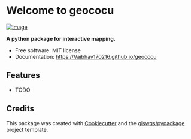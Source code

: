 # Welcome to geococu


[![image](https://img.shields.io/pypi/v/geococu.svg)](https://pypi.python.org/pypi/geococu)


**A python package for interactive mapping.**


-   Free software: MIT license
-   Documentation: <https://Vaibhav170216.github.io/geococu>
    

## Features

-   TODO

## Credits

This package was created with [Cookiecutter](https://github.com/cookiecutter/cookiecutter) and the [giswqs/pypackage](https://github.com/giswqs/pypackage) project template.
